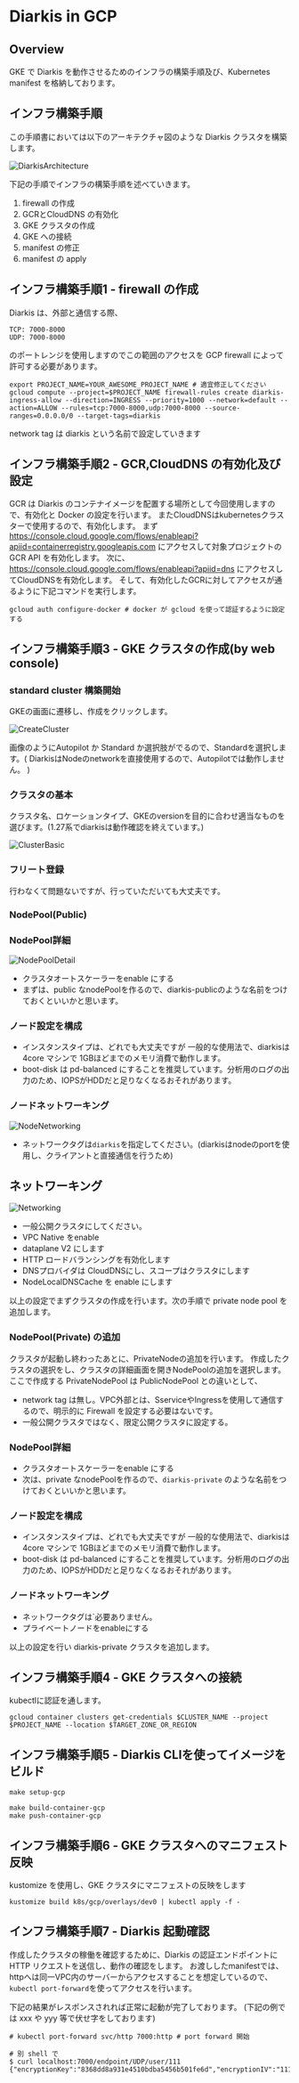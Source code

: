 # Diarkis in GCP

## Overview

GKE で Diarkis を動作させるためのインフラの構築手順及び、Kubernetes manifest を格納しております。

## インフラ構築手順

この手順書においては以下のアーキテクチャ図のような Diarkis クラスタを構築します。

![DiarkisArchitecture](./img/diagram.svg)

下記の手順でインフラの構築手順を述べていきます。

1. firewall の作成
2. GCRとCloudDNS の有効化
3. GKE クラスタの作成
4. GKE への接続
5. manifest の修正
6. manifest の apply

## インフラ構築手順1 - firewall の作成

Diarkis は、外部と通信する際、

```
TCP: 7000-8000
UDP: 7000-8000
```

のポートレンジを使用しますのでこの範囲のアクセスを GCP firewall によって許可する必要があります。

```
export PROJECT_NAME=YOUR_AWESOME_PROJECT_NAME # 適宜修正してください
gcloud compute --project=$PROJECT_NAME firewall-rules create diarkis-ingress-allow --direction=INGRESS --priority=1000 --network=default --action=ALLOW --rules=tcp:7000-8000,udp:7000-8000 --source-ranges=0.0.0.0/0 --target-tags=diarkis
```

network tag は diarkis という名前で設定していきます

## インフラ構築手順2 - GCR,CloudDNS の有効化及び設定

GCR は Diarkis のコンテナイメージを配置する場所として今回使用しますので、有効化と Docker の設定を行います。
またCloudDNSはkubernetesクラスターで使用するので、有効化します。
まず https://console.cloud.google.com/flows/enableapi?apiid=containerregistry.googleapis.com にアクセスして対象プロジェクトの GCR API を有効化します。
次に、https://console.cloud.google.com/flows/enableapi?apiid=dns にアクセスしてCloudDNSを有効化します。
そして、有効化したGCRに対してアクセスが通るように下記コマンドを実行します。

```
gcloud auth configure-docker # docker が gcloud を使って認証するように設定する
```

## インフラ構築手順3 - GKE クラスタの作成(by web console)

### standard cluster 構築開始

GKEの画面に遷移し、作成をクリックします。

![CreateCluster](./img/create_cluster.png)

画像のようにAutopilot か Standard か選択肢がでるので、Standardを選択します。( DiarkisはNodeのnetworkを直接使用するので、Autopilotでは動作しません。 )

### クラスタの基本

クラスタ名、ロケーションタイプ、GKEのversionを目的に合わせ適当なものを選びます。(1.27系でdiarkisは動作確認を終えています。)

![ClusterBasic](./img/cluster_basic.png)

### フリート登録

行わなくて問題ないですが、行っていただいても大丈夫です。

### NodePool(Public)

### NodePool詳細

![NodePoolDetail](./img/node_pool_detail.png)

- クラスタオートスケーラーをenable にする
- まずは、public なnodePoolを作るので、diarkis-publicのような名前をつけておくといいかと思います。

### ノード設定を構成

- インスタンスタイプは、どれでも大丈夫ですが 一般的な使用法で、diarkisは4core マシンで 1GBほどまでのメモリ消費で動作します。
- boot-disk は pd-balanced にすることを推奨しています。分析用のログの出力のため、IOPSがHDDだと足りなくなるおそれがあります。

### ノードネットワーキング

![NodeNetworking](./img/node_networking.png)

- ネットワークタグは`diarkis`を指定してください。(diarkisはnodeのportを使用し、クライアントと直接通信を行うため)

## ネットワーキング

![Networking](./img/networking.png)

- 一般公開クラスタにしてください。
- VPC Native をenable
- dataplane V2 にします
- HTTP ロードバランシングを有効化します
- DNSプロバイダは CloudDNSにし、スコープはクラスタにします
- NodeLocalDNSCache を enable にします

以上の設定でまずクラスタの作成を行います。次の手順で private node pool を追加します。

### NodePool(Private) の追加

クラスタが起動し終わったあとに、PrivateNodeの追加を行います。
作成したクラスタの選択をし、クラスタの詳細画面を開きNodePoolの追加を選択します。
ここで作成する PrivateNodePool は PublicNodePool との違いとして、

- network tag は無し。VPC外部とは、SserviceやIngressを使用して通信するので、明示的に Firewall を設定する必要はないです。
- 一般公開クラスタではなく、限定公開クラスタに設定する。

### NodePool詳細

- クラスタオートスケーラーをenable にする
- 次は、private なnodePoolを作るので、`diarkis-private` のような名前をつけておくといいかと思います。

### ノード設定を構成

- インスタンスタイプは、どれでも大丈夫ですが 一般的な使用法で、diarkisは4core マシンで 1GBほどまでのメモリ消費で動作します。
- boot-disk は pd-balanced にすることを推奨しています。分析用のログの出力のため、IOPSがHDDだと足りなくなるおそれがあります。

### ノードネットワーキング

- ネットワークタグは`必要ありません。
- プライベートノードをenableにする

以上の設定を行い diarkis-private クラスタを追加します。

## インフラ構築手順4 - GKE クラスタへの接続

kubectlに認証を通します。

```
gcloud container clusters get-credentials $CLUSTER_NAME --project $PROJECT_NAME --location $TARGET_ZONE_OR_REGION
```

## インフラ構築手順5 - Diarkis CLIを使ってイメージをビルド

```
make setup-gcp
```

```
make build-container-gcp
make push-container-gcp
```

## インフラ構築手順6 - GKE クラスタへのマニフェスト反映

kustomize を使用し、GKE クラスタにマニフェストの反映をします

```
kustomize build k8s/gcp/overlays/dev0 | kubectl apply -f -
```

## インフラ構築手順7 - Diarkis 起動確認

作成したクラスタの稼働を確認するために、Diarkis の認証エンドポイントに HTTP リクエストを送信し、動作の確認をします。
お渡ししたmanifestでは、httpへは同一VPC内のサーバーからアクセスすることを想定しているので、`kubectl port-forward`を使ってアクセスを行います。

下記の結果がレスポンスされれば正常に起動が完了しております。
(下記の例では xxx や yyy 等で伏せ字をしております)

```
# kubectl port-forward svc/http 7000:http # port forward 開始
```

```
# 別 shell で
$ curl localhost:7000/endpoint/UDP/user/111
{"encryptionKey":"8368dd8a931e4510bdba5456b501fe6d","encryptionIV":"1119653769714ce7aafb6761f1589ded","encryptionMacKey":"c051b960657c4dbdb531a520693e5590","serverType":"UDP","serverHost":"xx.xx.xx.xx.bc.googleusercontent.com","serverPort":7102,"sid":"4bfde9f6f76c4385a38fff99d8abb478"}
```
